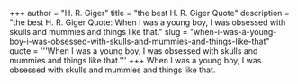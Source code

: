 +++
author = "H. R. Giger"
title = "the best H. R. Giger Quote"
description = "the best H. R. Giger Quote: When I was a young boy, I was obsessed with skulls and mummies and things like that."
slug = "when-i-was-a-young-boy-i-was-obsessed-with-skulls-and-mummies-and-things-like-that"
quote = '''When I was a young boy, I was obsessed with skulls and mummies and things like that.'''
+++
When I was a young boy, I was obsessed with skulls and mummies and things like that.
